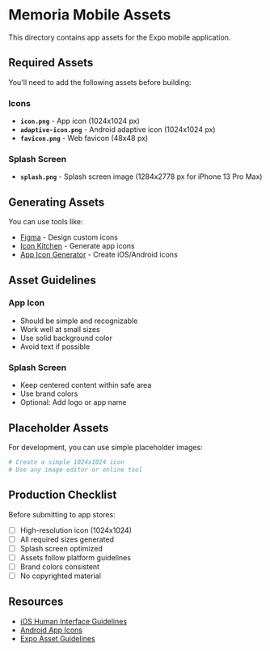# Memoria Mobile Assets

This directory contains app assets for the Expo mobile application.

## Required Assets

You'll need to add the following assets before building:

### Icons

- **`icon.png`** - App icon (1024x1024 px)
- **`adaptive-icon.png`** - Android adaptive icon (1024x1024 px)
- **`favicon.png`** - Web favicon (48x48 px)

### Splash Screen

- **`splash.png`** - Splash screen image (1284x2778 px for iPhone 13 Pro Max)

## Generating Assets

You can use tools like:

- [Figma](https://figma.com) - Design custom icons
- [Icon Kitchen](https://icon.kitchen/) - Generate app icons
- [App Icon Generator](https://www.appicon.co/) - Create iOS/Android icons

## Asset Guidelines

### App Icon
- Should be simple and recognizable
- Work well at small sizes
- Use solid background color
- Avoid text if possible

### Splash Screen
- Keep centered content within safe area
- Use brand colors
- Optional: Add logo or app name

## Placeholder Assets

For development, you can use simple placeholder images:

```bash
# Create a simple 1024x1024 icon
# Use any image editor or online tool
```

## Production Checklist

Before submitting to app stores:

- [ ] High-resolution icon (1024x1024)
- [ ] All required sizes generated
- [ ] Splash screen optimized
- [ ] Assets follow platform guidelines
- [ ] Brand colors consistent
- [ ] No copyrighted material

## Resources

- [iOS Human Interface Guidelines](https://developer.apple.com/design/human-interface-guidelines/app-icons)
- [Android App Icons](https://developer.android.com/develop/ui/views/launch/icon_design_adaptive)
- [Expo Asset Guidelines](https://docs.expo.dev/develop/user-interface/splash-screen-and-app-icon/)

